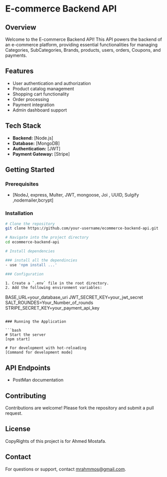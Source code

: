 # E-commerce Backend API

## Overview

Welcome to the E-commerce Backend API! This API powers the backend of an e-commerce platform, providing essential functionalities for managing Categories, SubCategories, Brands, products, users, orders, Coupons, and payments.

## Features

- User authentication and authorization
- Product catalog management
- Shopping cart functionality
- Order processing
- Payment integration
- Admin dashboard support

## Tech Stack

- **Backend:** [Node.js]
- **Database:** [MongoDB]
- **Authentication:** [JWT]
- **Payment Gateway:** [Stripe]

## Getting Started

### Prerequisites

- [NodeJ, express, Multer, JWT, mongoose, Joi , UUID, Sulgify ,nodemailer,bcrypt]

### Installation

```bash
# Clone the repository
git clone https://github.com/your-username/ecommerce-backend-api.git

# Navigate into the project directory
cd ecommerce-backend-api

# Install dependencies

### install all the dependincies
- use 'npm install ...'

### Configuration

1. Create a `.env` file in the root directory.
2. Add the following environment variables:

```

BASE_URL=your_database_uri
JWT_SECRET_KEY=your_jwt_secret
SALT_ROUNDES=Your_Number_of_rounds
STRIPE_SECRET_KEY=your_payment_api_key

````

### Running the Application

```bash
# Start the server
[npm start]

# For development with hot-reloading
[Command for development mode]
````

## API Endpoints

- PostMan documentation

## Contributing

Contributions are welcome! Please fork the repository and submit a pull request.

## License

CopyRights of this project is for Ahmed Mostafa.

## Contact

For questions or support, contact mrahmmos@gmail.com.
